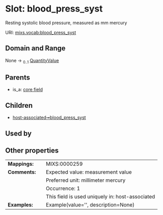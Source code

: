 
# Slot: blood_press_syst


Resting systolic blood pressure, measured as mm mercury

URI: [mixs.vocab:blood_press_syst](https://w3id.org/mixs/vocab/blood_press_syst)


## Domain and Range

None &#8594;  <sub>0..1</sub> [QuantityValue](QuantityValue.md)

## Parents

 *  is_a: [core field](core_field.md)

## Children

 *  [host-associated➞blood_press_syst](host_associated_blood_press_syst.md)

## Used by


## Other properties

|  |  |  |
| --- | --- | --- |
| **Mappings:** | | MIXS:0000259 |
| **Comments:** | | Expected value: measurement value |
|  | | Preferred unit: millimeter mercury |
|  | | Occurrence: 1 |
|  | | This field is used uniquely in: host-associated |
| **Examples:** | | Example(value='', description=None) |

